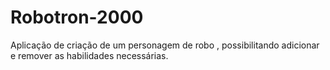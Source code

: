 # Robotron-2000
Aplicação de criação de um personagem de robo , possibilitando adicionar e remover as habilidades necessárias.
